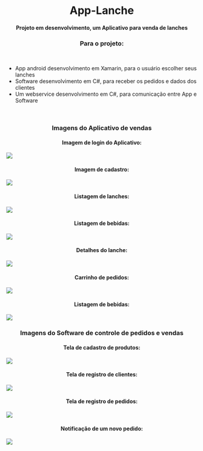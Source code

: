 <h1 align="center">App-Lanche</h1>
<h4 align="center">Projeto em desenvolvimento, um Aplicativo para venda de lanches</h4>
<p>
<h3 align="center">Para o projeto:</h3>
<br>
<ul>
  
  <li>App android desenvolvimento em Xamarin, para o usuário escolher seus lanches</li>
  <li>Software desenvolvimento em C#, para receber os pedidos e dados dos clientes</li>
  <li>Um webservice desenvolvimento em C#, para comunicação entre App e Software</li>
</ul>
<br>
<h3 align="center">Imagens do Aplicativo de vendas</h3>

<h4 align="center">Imagem de login do Aplicativo:</h4>
<img src="src/1.png">

<h4 align="center">Imagem de cadastro:</h4>
<img src="src/2.png">

<h4 align="center">Listagem de lanches:</h4>
<img src="src/3.png">

<h4 align="center">Listagem de bebidas:</h4>
<img src="src/4.png">

<h4 align="center">Detalhes do lanche:</h4>
<img src="src/5.png">

<h4 align="center">Carrinho de pedidos:</h4>
<img src="src/6.png">

<h4 align="center">Listagem de bebidas:</h4>
<img src="src/7.png">

<h3 align="center">Imagens do Software de controle de pedidos e vendas</h3>
<h4 align="center">Tela de cadastro de produtos:</h4>
<img src="src/11.png">
<h4 align="center">Tela de registro de clientes:</h4>
<img src="src/12.png">
<h4 align="center">Tela de registro de pedidos:</h4>
<img src="src/13.png">
<h4 align="center">Notificação de um novo pedido:</h4>
<img src="src/14.png">
